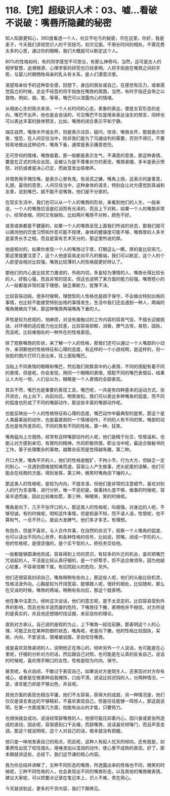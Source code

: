 # 118.【完】超级识人术：03、嘘…看破不说破：嘴唇所隐藏的秘密

知人知面更知心，360度看透一个人，社交不吃亏的秘密，尽在这里，你好，我是麦子，今天我们讲视觉识人的干货技巧，初次见面，不用长时间的相处，不需花费太多的心思，通过你的眼睛，我们大概就可以断定这个人。

80%的性格如何，有的同学感觉不可思议，有那么神奇吗，当然，这可是古人的相学智慧，追溯根源，心理学家的研究也已经表明，人将手指放在嘴唇之间的手势，与婴儿时期牺牲母亲的乳头有关系，是人们潜意识里。

渴望母亲给予的这种安全感，回想下，身边的朋友或自己，在感觉有压力，或者感觉孤立的时候，总会不经意的将手指放在嘴唇的周围，当然，有时手指还会带之以食物，例如，烟，笔，等等，嘴巴可以泄露内心的情绪。

从相由心生的观点来讲，一个人长时间的心态，表象的表达，便是五官形态的走向，嘴巴不出声，他也是会说话的，可见嘴巴不仅是用来表达油生的预言，同样也可以表达丰富的肢体预言，比如，嘴唇的闭合表示平和宁静。

端庄自然，嘴唇半开或全开，则是表示诧异，疑问，惊讶，嘴唇全开，那就表示惊害，惶恐，在人间交往当中，除非我们是为了沟通谈判的需要，否则不得已，不要轻易地做出这种动作，嘴角下垂，通常是表示痛苦悲伤。

无可奈何的情绪，嘴唇倔着，那一般都是表示生气，不满意的意思，那这种表情，要是在正式的场合出现，会被认为是不尊重对方的表现，嘴唇紧绷，多半是表示愤怒，对抗或者是决心已定，而故意发出咳嗽声。

并借势用手掩住嘴，是表示心里有鬼，有说谎之嫌，嘴角上扬，这表示的是善意，礼貌，喜悦的意思，人间交往当中，这种身体的语言，特别会让对方感觉到真诚和友善，说到嘴巴，就不能不说嘴唇，他们是不分家的。

在现实生活中，我们也可以从一个人的嘴唇的形状，来看到他们的人生，一般来说，一个人的嘴唇应该是红润而有光泽的，而且上下对称，如果一个人的嘴唇非常小，经常收缩，同时又有缺陷，比如两片嘴唇不对称，颜色不好。

或青或紫都是不健康的，如果一个人的嘴唇呈现上面我们所说的状态，那我们就可以猜测他的饮食习惯和作息可能不规律，身体的健康度可能不够，嘴唇厚的人多半是富贵长手之相，而且是富有艺术天分的，那这里所说的厚。

他是相对的，如果你发现一个人的嘴唇过于厚，打眼这么一瞧，厚的是比较突兀，那这里就要注意了，这个人他是容易走向平凡的极端，我们可以断定，这个人的个人欲望会相对比较强，嘴唇比较薄的人的性格就更好辨认了。

那他们的内心是比较灵力激进的，外刚内切，多是较为薄情的人，嘴唇长得比较长的人，好胜心强，而且非常的现实，但这也说明了某方面的能力较强，嘴唇短小的人一般都是非常的富于理想，缺乏果断力，犹豫不决。

比较容易动摇，很多时候啊，理想型的人性格也是趋于保守，不会做出特别出格的事情，也比较不能接受特别出格的事情发生，生活中我们还会遇到一种人，两端的嘴角微微向下掉，那这种嘴唇两端嘴角下垂的人。

声性是较为悲观的，怕麻烦，对没有接触过的工作内容的容易气馁，不擅长迎接挑战，对环境的适应能力也比较差，比较容易抑郁，消极，脾气古怪，易怒，固执，而且呢，比较难相处的一种外在的性格表现。

除了观察嘴唇的形状，来了解一个人的性格，那我们还可以通过一个人嘴部的小动作，来洞察他的性格特征和心理的态度，有这样的一个小游戏啊，是这样的，将一张脸的图片打印几张出来，往上面贴嘴巴。

当贴上不同表情的眼睛和嘴巴，然后我们观察其中的心表情，不同的搭配有着不同的表情，但是呢，你会发现，用同一个眼睛的表情，搭配不同的嘴巴表情后，结果让人大吃一惊，人们总以为，眼睛是一个人表情的全部表现。

其实不然，嘴巴也是重要的表现工具，嘴巴呢，一共是有四种基本的运动方式，张开闭合，向上向下，向前向后，明景放松，我们可以表达多种嘴角的弧度，而不同的弧度也形成了不同的嘴部动作，那这些丰富的嘴部动作呢。

也能反映出一个人的性格特征和心理的态度，嘴巴动作中最典型的是笑，那这个是人类最美丽的动作，也是最直观的一个情绪动作，不同的人有不同的笑，嘴部的动态也是有所差异的，不同的笑有不同的性格，第一种，狂笑。

嘴角猛向上方翘扬，经常有这样嘴部动作的人呢，他们是精于社交，性情温和，也能让对方感到亲切，有冒险的精神，作风积极热情，职业当中呢，最适合做秘书的工作，善于处理繁杂的事物，越繁杂反而是觉得越有趣，第二种。

开口大笑，嘴角平开的人，他们的性格是粗犷，不拘小节，行为大方，但缺乏一定的耐心，一旦遇到困难就知难而退，容易让人产生做事，虎头蛇尾的误解，他们可能会在经商的方面，得到发挥，第三种，微笑时嘴角烧下锤的人。

那这类人的性格呢，是较为内向，不擅言语，但他们是非常的注意细节，喜欢对别人的行为言语等，进行分析，唯一不足的是，做事持久度不够，做事的时候呢，容易半途而废，因此比较难如愿，第三种，眯眼笑，笑的时候呢。

嘴角是向下，几乎不张开口的人，那这类人的性格呢，叫倔强，对身边的人呢，不够坦诚，有的时候呢，明知这件事情，但是假装不知，而不语人语，性情呢，也不算和气，一旦不开心，就会大发脾气，他们多才多艺，有理想。

有抱负，但是不喜欢，与人合作共事，在自然的状况下，观察一个人嘴角的弧度，也可以读出不同内心世界，和各种性格的信号，比如说，把嘴，闭成一字形的人，他的性格呢，是很坚强的，是个实干型的人，把任务交给他。

一般都能够圆满地完成，容易得到上司的赏识，有较多的升迁的机会，喜欢把嘴巴咒说起的人，干活是比较认真仔细的，是一个好帮手，但不适合做领导，因为他疑心较重，不容易信赖下属，有后院起火的危险，另外。

他们还很容易封闭自己，嘴角稍稍有些向上，那这些人呢，他们的头脑比较机灵，性格活泼外向，心胸是较为开阔宽容，能够跟人呢，很好的相处，比较随和，那么在交谈的时候，嘴唇的两端，稍稍有些向后，那这个就表明。

他在集中注意力，倾听这次谈话，他们的意志呢，是不太坚定的，比较容易受到外界的影响，而且也有半途而废的危险，下嘴唇往下撇，表明他并不相信，对方所说的是真实的，并且他还想随时找证据，来反驳你的理论。

直到对方承认，自己说的是假的为止，上下嘴唇一起往前撅，那表明这个人的心理，可能正处在某种防御的状态，嘴角呢，老是向下撇，他的性格比较固执，呆板，内向，不爱说话，很难被说服，牙齿咬住嘴唇。

或是喜欢双唇紧闭的人，说明他正在用心的，倾听另外一个人说话，也可能是在心里呢，仔细的分析对方的话，然后跟自己对照，也可能是在认真的反省自己，说话的时候呢，喜欢用手眼口的女性，性格是较为内向，保守。

甚至呢，有点自闭，不敢过于表现自己，如果说对方是陌生人，还表现对对方存有戒心，或者是在做某种自我掩饰，口齿不清，说话比较迟钝的人，分两种情况，一是，语言能力却是不够出色，并且呢。

其他方面的表现也相当平庸，他们不太容易，获得大的成就，另一种情况是，他们仅仅是语言表达的不够精彩，不喜欢表现自己，但是往往能够一鸣惊人，那这就说明，在某一方面或某几方面，他能有出众的才能，只要努力。

也很快就会成功，说话经常舔嘴唇的人，他很可能压抑着内心，因兴奋或紧张所造成的波动，因此呢，容易感到口干舌燥，而舔嘴唇，说话喜欢倾嗓门，而且声音变调，那这个就说明呢，这个人对自己的话，根本就没有把握。

他只是一味地发表自己的观点，而且呢，这种人有起人忧天的倾向，还有就是，如果男性出现了咬住烟头，用唾液加以湿润的动作，使心里不成熟的表现，好了，那本期就讲这些，总结下，我们这节课的核心内容。

我为你总结并讲解了，五种不同形态的嘴唇，所透露出来的性格也不同，微笑的时候呢，三种不同性格的人，也会表现出不同的嘴唇形态，以及其他的嘴唇微表情，建议大家呢，可以把要点记录在笔记本上，识人不难，贵在用心。

今天就讲到这，更多的干货内容，我们下期再见。